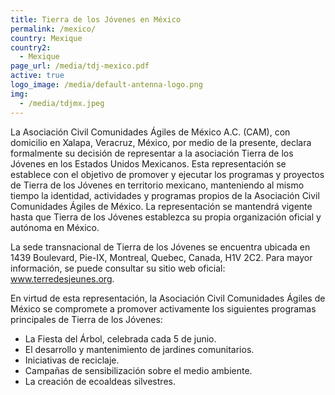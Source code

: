 ```yaml
---
title: Tierra de los Jóvenes en México
permalink: /mexico/
country: Mexique
country2:
  - Mexique
page_url: /media/tdj-mexico.pdf
active: true
logo_image: /media/default-antenna-logo.png
img:
  - /media/tdjmx.jpeg
---
```

La Asociación Civil Comunidades Ágiles de México A.C. (CAM), con domicilio en Xalapa,
Veracruz, México, por medio de la presente, declara formalmente su decisión de representar a la asociación Tierra de los Jóvenes en los Estados Unidos Mexicanos.
Esta representación se establece con el objetivo de promover y ejecutar los programas y
proyectos de Tierra de los Jóvenes en territorio mexicano, manteniendo al mismo tiempo la
identidad, actividades y programas propios de la Asociación Civil Comunidades Ágiles de
México. La representación se mantendrá vigente hasta que Tierra de los Jóvenes establezca su propia organización oficial y autónoma en México.

La sede transnacional de Tierra de los Jóvenes se encuentra ubicada en 1439 Boulevard,
Pie-IX, Montreal, Quebec, Canada, H1V 2C2. Para mayor información, se puede consultar su
sitio web oficial: www.terredesjeunes.org.

En virtud de esta representación, la Asociación Civil Comunidades Ágiles de México se
compromete a promover activamente los siguientes programas principales de Tierra de los
Jóvenes:

* La Fiesta del Árbol, celebrada cada 5 de junio.
* El desarrollo y mantenimiento de jardines comunitarios.
* Iniciativas de reciclaje.
* Campañas de sensibilización sobre el medio ambiente.
* La creación de ecoaldeas silvestres.
